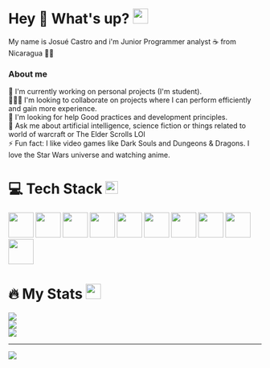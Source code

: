 # Hey 👋 What's up? <img src="https://media.giphy.com/media/WUlplcMpOCEmTGBtBW/giphy.gif" width="30">
My name is Josué Castro and i'm Junior Programmer analyst ☕ from Nicaragua 💙🤍
### About me
🔭 I'm currently working on personal projects (I'm student).<br>🧑‍🤝‍🧑 I'm looking to collaborate on projects where I can perform efficiently and gain more experience.<br>🤝 I'm looking for help Good practices and development principles.<br>💬 Ask me about artificial intelligence, science fiction or things related to world of warcraft or The Elder Scrolls LOl<br>⚡ Fun fact: I like video games like Dark Souls and Dungeons & Dragons. I love the Star Wars universe and watching anime.

# 💻 Tech Stack <img src="https://media2.giphy.com/media/QssGEmpkyEOhBCb7e1/giphy.gif?cid=ecf05e47a0n3gi1bfqntqmob8g9aid1oyj2wr3ds3mg700bl&rid=giphy.gif" width ="25">
<img src="https://cdn.jsdelivr.net/gh/devicons/devicon@latest/icons/dot-net/dot-net-original-wordmark.svg" width="50" /> <img src="https://cdn.jsdelivr.net/gh/devicons/devicon@latest/icons/dotnetcore/dotnetcore-original.svg" width="50" /> <img src="https://cdn.jsdelivr.net/gh/devicons/devicon@latest/icons/csharp/csharp-original.svg" width="50" /> <img src="https://cdn.jsdelivr.net/gh/devicons/devicon@latest/icons/javascript/javascript-original.svg" width="50" /> <img src="https://cdn.jsdelivr.net/gh/devicons/devicon@latest/icons/jquery/jquery-original-wordmark.svg" width="50" /> 
<img src="https://cdn.jsdelivr.net/gh/devicons/devicon@latest/icons/css3/css3-original-wordmark.svg"  width="50" /> <img src="https://cdn.jsdelivr.net/gh/devicons/devicon@latest/icons/microsoftsqlserver/microsoftsqlserver-original-wordmark.svg" width="50" /> <img src="https://cdn.jsdelivr.net/gh/devicons/devicon@latest/icons/oracle/oracle-original.svg" width="50" /> <img src="https://cdn.jsdelivr.net/gh/devicons/devicon@latest/icons/visualstudio/visualstudio-original.svg" width="50" /> <img src="https://cdn.jsdelivr.net/gh/devicons/devicon@latest/icons/vscode/vscode-original.svg" width="50" /> 

# 🔥 My Stats <img src="https://media.giphy.com/media/iY8CRBdQXODJSCERIr/giphy.gif" width="30px">
![](https://github-readme-stats.vercel.app/api?username=Aleejandro26&theme=onedark&hide_border=false&include_all_commits=true&count_private=true)<br/>
![](https://github-readme-streak-stats.herokuapp.com/?user=Aleejandro26&theme=onedark&hide_border=false)<br/>
![](https://github-readme-stats.vercel.app/api/top-langs/?username=Aleejandro26&theme=onedark&hide_border=false&include_all_commits=true&count_private=true&layout=compact)

---
[![](https://visitcount.itsvg.in/api?id=Aleejandro26&icon=0&color=0)](https://visitcount.itsvg.in)

<!-- Proudly created with GPRM ( https://gprm.itsvg.in ) -->
